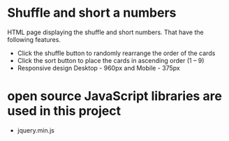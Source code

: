 # Shuffle and short a numbers
HTML page displaying the shuffle and short numbers. That  have the following features.
- Click the shuffle button to randomly rearrange the order of the cards
- Click the sort button to place the cards in ascending order (1 – 9)
- Responsive design Desktop - 960px and Mobile - 375px

# open source JavaScript libraries are used in this project
- jquery.min.js


